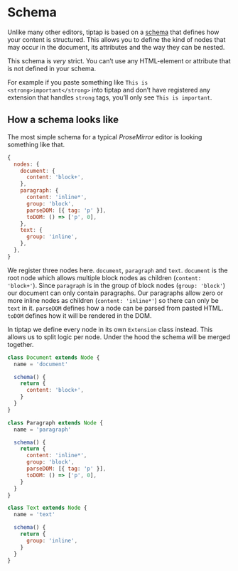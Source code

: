# Schema

Unlike many other editors, tiptap is based on a [schema](https://prosemirror.net/docs/guide/#schema) that defines how your content is structured. This allows you to define the kind of nodes that may occur in the document, its attributes and the way they can be nested.

This schema is *very* strict. You can’t use any HTML-element or attribute that is not defined in your schema.

For example if you paste something like `This is <strong>important</strong>` into tiptap and don’t have registered any extension that handles `strong` tags, you’ll only see `This is important`.

## How a schema looks like

The most simple schema for a typical *ProseMirror* editor is looking something like that.

```js
{
  nodes: {
    document: {
      content: 'block+',
    },
    paragraph: {
      content: 'inline*',
      group: 'block',
      parseDOM: [{ tag: 'p' }],
      toDOM: () => ['p', 0],
    },
    text: {
      group: 'inline',
    },
  },
}
```

We register three nodes here. `document`, `paragraph` and `text`. `document` is the root node which allows multiple block nodes as children (`content: 'block+'`). Since `paragraph` is in the group of block nodes (`group: 'block'`) our document can only contain paragraphs. Our paragraphs allow zero or more inline nodes as children (`content: 'inline*'`) so there can only be `text` in it. `parseDOM` defines how a node can be parsed from pasted HTML. `toDOM` defines how it will be rendered in the DOM.

In tiptap we define every node in its own `Extension` class instead. This allows us to split logic per node. Under the hood the schema will be merged together.

```js
class Document extends Node {
  name = 'document'

  schema() {
    return {
      content: 'block+',
    }
  }
}

class Paragraph extends Node {
  name = 'paragraph'

  schema() {
    return {
      content: 'inline*',
      group: 'block',
      parseDOM: [{ tag: 'p' }],
      toDOM: () => ['p', 0],
    }
  }
}

class Text extends Node {
  name = 'text'

  schema() {
    return {
      group: 'inline',
    }
  }
}
```

